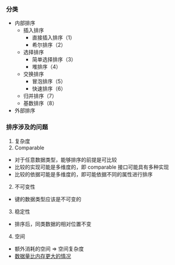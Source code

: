 ### 分类
- 内部排序
  + 插入排序
    - 直接插入排序（1）
    - 希尔排序（2）
  + 选择排序
    - 简单选择排序（3）
    - 堆排序（4）
  + 交换排序
    - 冒泡排序（5）
    - 快速排序（6）
  + 归并排序（7）
  + 基数排序（8）
- 外部排序

### 排序涉及的问题
1. 复杂度
1. Comparable
  - 对于任意数据类型，能够排序的前提是可比较
  - 比较的实现可能是多维度的，即 comparable 接口可能具有多种实现
  - 比较的依据可能是多维度的，即可能依据不同的属性进行排序
2. 不可变性
  - 键的数据类型应该是不可变的
3. 稳定性
  - 排序后，同类数据的相对位置不变
4. 空间
  - 额外消耗的空间 => 空间复杂度
  - [数据量比内存更大的情况](http://www.jianshu.com/p/b8faa1affe17)